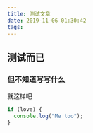 ```yaml
---
title: 测试文章
date: 2019-11-06 01:30:42
tags:
---
```


## 测试而已

### 但不知道写写什么

就这样吧

```javascript
if (love) {
  console.log("Me too");
}
```
